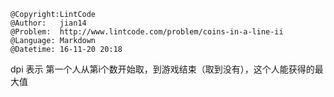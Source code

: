 ```
@Copyright:LintCode
@Author:   jian14
@Problem:  http://www.lintcode.com/problem/coins-in-a-line-ii
@Language: Markdown
@Datetime: 16-11-20 20:18
```

dpi 表示 第一个人从第i个数开始取，到游戏结束（取到没有），这个人能获得的最大值
